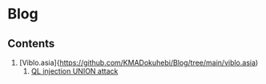 # Blog
## Contents
1. [Viblo.asia]{https://github.com/KMADokuhebi/Blog/tree/main/viblo.asia)
    1. [QL injection UNION attack](https://github.com/KMADokuhebi/Blog/tree/main/viblo.asia/SQL%20injection%20UNION%20attack)
